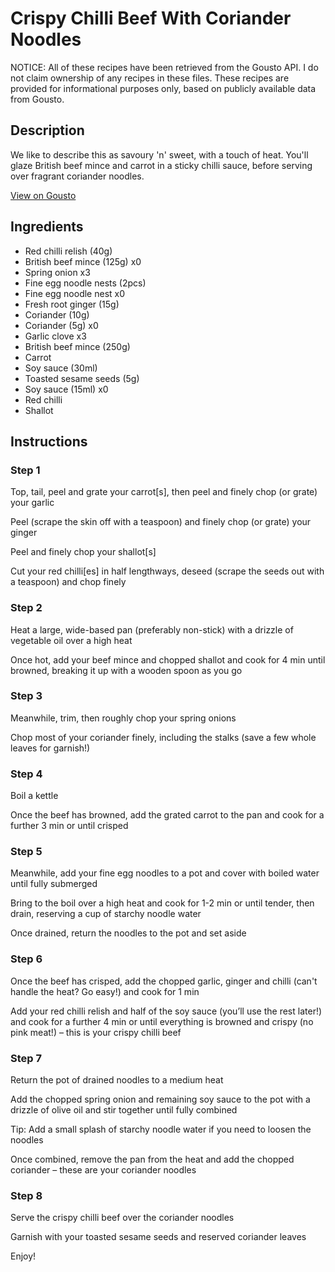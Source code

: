 # Crispy Chilli Beef With Coriander Noodles

NOTICE: All of these recipes have been retrieved from the Gousto API. I do not claim ownership of any recipes in these files. These recipes are provided for informational purposes only, based on publicly available data from Gousto.

## Description

We like to describe this as savoury 'n' sweet, with a touch of heat. You'll glaze British beef mince and carrot in a sticky chilli sauce, before serving over fragrant coriander noodles. 

[View on Gousto](https://www.gousto.co.uk/recipes/cookbook/crispy-chilli-beef-coriander-noodles)

## Ingredients

- Red chilli relish (40g)
- British beef mince (125g) x0
- Spring onion x3
- Fine egg noodle nests (2pcs)
- Fine egg noodle nest x0
- Fresh root ginger (15g)
- Coriander (10g)
- Coriander (5g) x0
- Garlic clove x3
- British beef mince (250g)
- Carrot
- Soy sauce (30ml)
- Toasted sesame seeds (5g)
- Soy sauce (15ml) x0
- Red chilli
- Shallot

## Instructions


### Step 1

Top, tail, peel and grate your carrot[s], then peel and finely chop (or grate) your garlic

Peel (scrape the skin off with a teaspoon) and finely chop (or grate) your ginger

Peel and finely chop your shallot[s]

Cut your red chilli[es] in half lengthways, deseed (scrape the seeds out with a teaspoon) and chop finely


### Step 2

Heat a large, wide-based pan (preferably non-stick) with a drizzle of vegetable oil over a high heat

Once hot, add your beef mince and chopped shallot and cook for 4 min until browned, breaking it up with a wooden spoon as you go


### Step 3

Meanwhile, trim, then roughly chop your spring onions

Chop most of your coriander finely, including the stalks (save a few whole leaves for garnish!)


### Step 4

Boil a kettle

Once the beef has browned, add the grated carrot to the pan and cook for a further 3 min or until crisped


### Step 5

Meanwhile, add your fine egg noodles to a pot and cover with boiled water until fully submerged

Bring to the boil over a high heat and cook for 1-2 min or until tender, then drain, reserving a cup of starchy noodle water

Once drained, return the noodles to the pot and set aside


### Step 6

Once the beef has crisped, add the chopped garlic, ginger and chilli (can't handle the heat? Go easy!) and cook for 1 min

Add your red chilli relish and half of the soy sauce (you’ll use the rest later!) and cook for a further 4 min or until everything is browned and crispy (no pink meat!) – this is your crispy chilli beef


### Step 7

Return the pot of drained noodles to a medium heat

Add the chopped spring onion and remaining soy sauce to the pot with a drizzle of olive oil and stir together until fully combined

Tip: Add a small splash of starchy noodle water if you need to loosen the noodles

Once combined, remove the pan from the heat and add the chopped coriander – these are your coriander noodles

### Step 8

Serve the crispy chilli beef over the coriander noodles

Garnish with your toasted sesame seeds and reserved coriander leaves

Enjoy!

